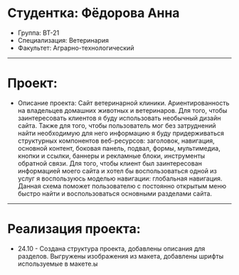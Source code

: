 # Студентка: Фёдорова Анна
- Группа: ВТ-21
- Специализация: Ветеринария
- Факультет: Аграрно-технологический
---
# Проект: 
- Описание проекта: Сайт ветеринарной клиники. Ариентированность на владельцев домашних животных и ветеринаров. Для того, чтобы заинтересовать клиентов я буду использовать необычный дизайн сайта. Также для того, чтобы пользователь мог без затруднений найти необходимую для него информацию я буду придерживаться структурных компонентов веб-ресурсов: заголовок, навигация, основной контент, боковая панель, подвал, формы, мультимедиа, кнопки и ссылки, баннеры и рекламные блоки, инструменты обратной связи.
Для того, чтобы клиент был заинтересован информацией моего сайта и хотел бы воспользоваться одной из услуг я воспользуюсь моделью навигации: глобальная навигация. Данная схема поможет пользователю с постоянно открытым меню быстро найти и воспользоваться основными разделами сайта.
---
# Реализация проекта:
- 24.10 - Создана структура проекта, добавлены описания для разделов. Выгружены изображения из макета, добавлены шрифты используемые в макете.ы